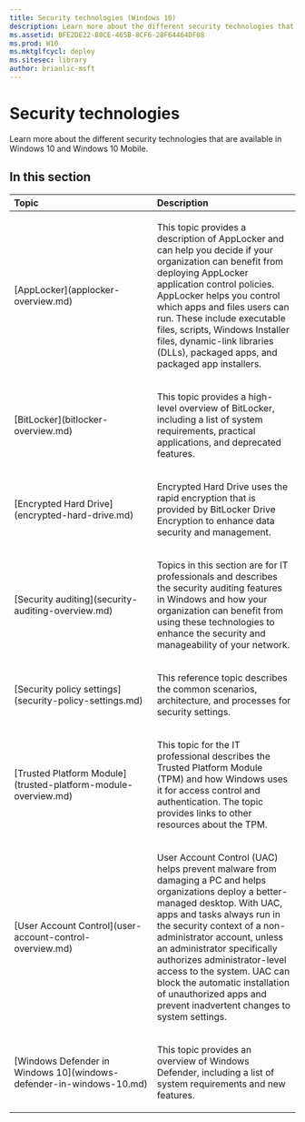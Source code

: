```yaml
---
title: Security technologies (Windows 10)
description: Learn more about the different security technologies that are available in Windows 10 and Windows 10 Mobile.
ms.assetid: BFE2DE22-B0CE-465B-8CF6-28F64464DF08
ms.prod: W10
ms.mktglfcycl: deploy
ms.sitesec: library
author: brianlic-msft
---
```


# Security technologies


Learn more about the different security technologies that are available in Windows 10 and Windows 10 Mobile.

## In this section


<table>
<colgroup>
<col width="50%" />
<col width="50%" />
</colgroup>
<thead>
<tr class="header">
<th align="left">Topic</th>
<th align="left">Description</th>
</tr>
</thead>
<tbody>
<tr class="odd">
<td align="left"><p>[AppLocker](applocker-overview.md)</p></td>
<td align="left"><p>This topic provides a description of AppLocker and can help you decide if your organization can benefit from deploying AppLocker application control policies. AppLocker helps you control which apps and files users can run. These include executable files, scripts, Windows Installer files, dynamic-link libraries (DLLs), packaged apps, and packaged app installers.</p></td>
</tr>
<tr class="even">
<td align="left"><p>[BitLocker](bitlocker-overview.md)</p></td>
<td align="left"><p>This topic provides a high-level overview of BitLocker, including a list of system requirements, practical applications, and deprecated features.</p></td>
</tr>
<tr class="odd">
<td align="left"><p>[Encrypted Hard Drive](encrypted-hard-drive.md)</p></td>
<td align="left"><p>Encrypted Hard Drive uses the rapid encryption that is provided by BitLocker Drive Encryption to enhance data security and management.</p></td>
</tr>
<tr class="even">
<td align="left"><p>[Security auditing](security-auditing-overview.md)</p></td>
<td align="left"><p>Topics in this section are for IT professionals and describes the security auditing features in Windows and how your organization can benefit from using these technologies to enhance the security and manageability of your network.</p></td>
</tr>
<tr class="odd">
<td align="left"><p>[Security policy settings](security-policy-settings.md)</p></td>
<td align="left"><p>This reference topic describes the common scenarios, architecture, and processes for security settings.</p></td>
</tr>
<tr class="even">
<td align="left"><p>[Trusted Platform Module](trusted-platform-module-overview.md)</p></td>
<td align="left"><p>This topic for the IT professional describes the Trusted Platform Module (TPM) and how Windows uses it for access control and authentication. The topic provides links to other resources about the TPM.</p></td>
</tr>
<tr class="odd">
<td align="left"><p>[User Account Control](user-account-control-overview.md)</p></td>
<td align="left"><p>User Account Control (UAC) helps prevent malware from damaging a PC and helps organizations deploy a better-managed desktop. With UAC, apps and tasks always run in the security context of a non-administrator account, unless an administrator specifically authorizes administrator-level access to the system. UAC can block the automatic installation of unauthorized apps and prevent inadvertent changes to system settings.</p></td>
</tr>
<tr class="even">
<td align="left"><p>[Windows Defender in Windows 10](windows-defender-in-windows-10.md)</p></td>
<td align="left"><p>This topic provides an overview of Windows Defender, including a list of system requirements and new features.</p></td>
</tr>
</tbody>
</table>

 

 

 





